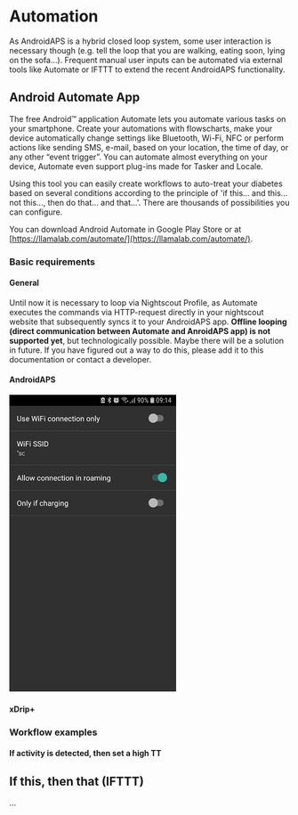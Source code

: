 # Automation

As AndroidAPS is a hybrid closed loop system, some user interaction is necessary though (e.g. tell the loop that you are walking, eating soon, lying on the sofa...). Frequent manual user inputs can be automated via external tools like Automate or IFTTT to extend the recent AndroidAPS functionality. 

## Android Automate App
The free Android™ application Automate lets you automate various tasks on your smartphone. Create your automations with flowscharts, make your device automatically change settings like Bluetooth, Wi-Fi, NFC or perform actions like sending SMS, e-mail, based on your location, the time of day, or any other “event trigger”. You can automate almost everything on your device, Automate even support plug-ins made for Tasker and Locale.

Using this tool you can easily create workflows to auto-treat your diabetes based on several conditions according to the principle of 'if this... and this... not this..., then do that... and that...'. There are thousands of possibilities you can configure.

You can download Android Automate in Google Play Store or at [https://llamalab.com/automate/](https://llamalab.com/automate/).

### Basic requirements

#### General
Until now it is necessary to loop via Nightscout Profile, as Automate executes the commands via HTTP-request directly in your nightscout website that subsequently syncs it to your AndroidAPS app. **Offline looping (direct communication between Automate and AnroidAPS app) is not supported yet**, but technologically possible. Maybe there will be a solution in future. If you have figured out a way to do this, please add it to this documentation or contact a developer.

#### AndroidAPS

![Nightscout connection preferences](../images/automate-aaps1.jpg)


#### xDrip+


### Workflow examples

#### If activity is detected, then set a high TT


## If this, then that (IFTTT)
...
